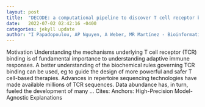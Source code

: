 ```yaml
---
layout: post
title:  "DECODE: a computational pipeline to discover T cell receptor binding rules"
date:   2022-07-02 02:42:16 -0400
categories: jekyll update
author: "I Papadopoulou, AP Nguyen, A Weber, MR Martínez - Bioinformatics, 2022"
---
```

Motivation Understanding the mechanisms underlying T cell receptor (TCR) binding is of fundamental importance to understanding adaptive immune responses. A better understanding of the biochemical rules governing TCR binding can be used, eg to guide the design of more powerful and safer T cell-based therapies. Advances in repertoire sequencing technologies have made available millions of TCR sequences. Data abundance has, in turn, fueled the development of many …
Cites: ‪Anchors: High-Precision Model-Agnostic Explanations‬  